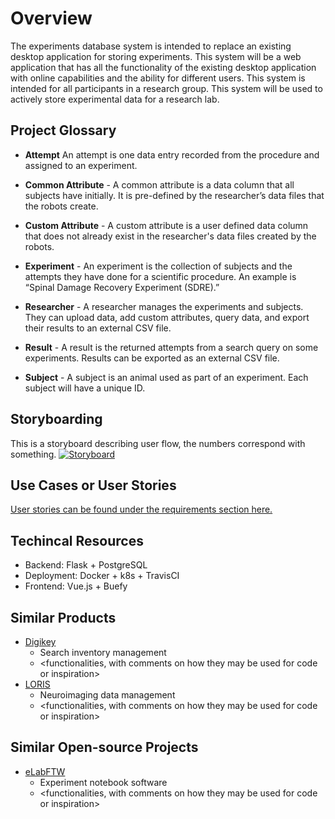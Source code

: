# Overview

The experiments database system is intended to replace an existing desktop application for storing experiments. This system will be a web application that has all the functionality of the existing desktop application with online capabilities and the ability for different users. This system is intended for all participants in a research group. This system will be used to actively store experimental data for a research lab.

## Project Glossary
- **Attempt** An attempt is one data entry recorded from the procedure and assigned to an experiment.

- **Common Attribute** - A common attribute is a data column that all subjects have initially. It is pre-defined by the researcher’s data files that the robots create.

- **Custom Attribute** - A custom attribute is a user defined data column that does not already exist in the researcher's data files created by the robots.

- **Experiment** - An experiment is the collection of subjects and the attempts they have done for a scientific procedure. An example is “Spinal Damage Recovery Experiment (SDRE).”

- **Researcher** - A researcher manages the experiments and subjects. They can upload data, add custom attributes, query data, and export their results to an external CSV file.

- **Result** - A result is the returned attempts from a search query on some experiments. Results can be exported as an external CSV file.

- **Subject** - A subject is an animal used as part of an experiment. Each subject will have a unique ID.

## Storyboarding
This is a storyboard describing user flow, the numbers correspond with something.
[![Storyboard](https://raw.githubusercontent.com/UAlberta-CMPUT401/example-documentation/master/docs/images/storyboard.png)](https://github.com/UAlberta-CMPUT401/example-documentation/blob/master/docs/files/storyboard.pdf)

## Use Cases or User Stories
[User stories can be found under the requirements section here.](/example-documentation/requirements)

## Techincal Resources
* Backend: Flask + PostgreSQL
* Deployment: Docker + k8s + TravisCI
* Frontend: Vue.js + Buefy

## Similar Products
* [Digikey](http://www.digikey.ca/products/en)
    - Search inventory management
    - &lt;functionalities, with comments on how they may be used for code or inspiration&gt;
* [LORIS](http://www.loris.ca/)
    - Neuroimaging data management
    - &lt;functionalities, with comments on how they may be used for code or inspiration&gt;

## Similar Open-source Projects
* [eLabFTW](https://github.com/elabftw/elabftw)
    - Experiment notebook software
    - &lt;functionalities, with comments on how they may be used for code or inspiration&gt; 
